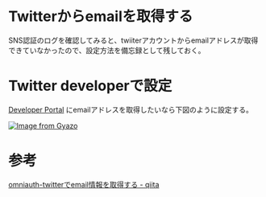 # Twitterからemailを取得する

SNS認証のログを確認してみると、twiiterアカウントからemailアドレスが取得できていなかったので、設定方法を備忘録として残しておく。

# Twitter developerで設定

[Developer Portal](https://developer.twitter.com/) にemailアドレスを取得したいなら下図のように設定する。

[![Image from Gyazo](https://i.gyazo.com/cf476853d9d25582961f753f6bf9e61a.png)](https://gyazo.com/cf476853d9d25582961f753f6bf9e61a)

# 参考

[omniauth-twitterでemail情報を取得する - qiita](https://qiita.com/shitake/items/fd592bce7d0be8fadd47)